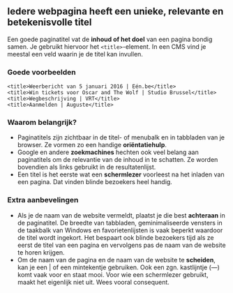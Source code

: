 ## Iedere webpagina heeft een unieke, relevante en betekenisvolle titel

Een goede paginatitel vat de **inhoud of het doel** van een pagina bondig samen. Je gebruikt hiervoor het `<title>`-element. In een CMS vind je meestal een veld waarin je de titel kan invullen.

### Goede voorbeelden

    <title>Weerbericht van 5 januari 2016 | Eén.be</title>
    <title>Win tickets voor Oscar and The Wolf | Studio Brussel</title>
    <title>Wegbeschrijving | VRT</title>
    <title>Aanmelden | Auguste</title>

### Waarom belangrijk?

- Paginatitels zijn zichtbaar in de titel- of menubalk en in tabbladen van je browser. Ze vormen zo een handige **oriëntatiehulp**.
- Google en andere **zoekmachines** hechten ook veel belang aan paginatitels om de relevantie van de inhoud in te schatten. Ze worden bovendien als links gebruikt in de resultatenlijst.
- Een titel is het eerste wat een **schermlezer** voorleest na het inladen van een pagina. Dat vinden blinde bezoekers heel handig.

### Extra aanbevelingen

- Als je de naam van de website vermeldt, plaatst je die best **achteraan** in de paginatitel. De breedte van tabbladen, geminimaliseerde vensters in de taakbalk van Windows en favorietenlijsten is vaak beperkt waardoor de titel wordt ingekort. Het bespaart ook blinde bezoekers tijd als ze eerst de titel van een pagina en vervolgens pas de naam van de website te horen krijgen.
- Om de naam van de pagina en de naam van de website te **scheiden**, kan je een | of een mintekentje gebruiken. Ook een zgn. kastlijntje (—) komt vaak voor en staat mooi. Voor wie een schermlezer gebruikt, maakt het eigenlijk niet uit. Wees vooral consequent.

